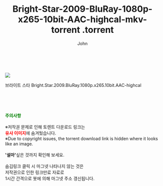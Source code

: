﻿---
layout: post
title:  "                   Bright-Star-2009-BluRay-1080p-x265-10bit-AAC-highcal-mkv-torrent                .torrent"
author: John
categories: [ 영화 ]
tags: [  ]
image: https://torrentrj59.com/uploadfile/full/1d689145af2cd0fa6c3aab640f703a421f891df4.jpg 
description: "                   Bright-Star-2009-BluRay-1080p-x265-10bit-AAC-highcal-mkv-torrent                 torrent 정보 공유"
toc: true
toc_sticky: true
---

<br>
<p><img src="https://torrentrj59.com/uploadfile/full/1d689145af2cd0fa6c3aab640f703a421f891df4.jpg"/></p>
 브라이트 스타 Bright.Star.2009.BluRay.1080p.x265.10bit.AAC-highcal    
    
<br><br><br>
<p data-ke-size="size16"><b><span style="color: green;">주의사항</span></b><br /><br />※저작권 문제로 인해 토렌트 다운로드 링크는<br /><b><span style="color: red;">유사 이미지</span></b>에 숨겨뒀습니다.<br />※Due to copyright issues, the torrent download link is hidden where it looks like an image.<br /><br /><b>'설마'</b>싶은 것까지 확인해 보세요.<br /><br />숨김링크 클릭 시 마그넷 나타나지 않는 것은<br />저작권으로 인한 링크만료 자료로<br />1시간 간격으로 봇에 의해 마그넷 주소 갱신됩니다.</p>
